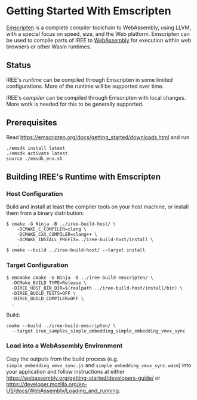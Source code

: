 # Getting Started With Emscripten

[Emscripten](https://emscripten.org/index.html) is a complete compiler
toolchain to WebAssembly, using LLVM, with a special focus on speed, size, and
the Web platform. Emscripten can be used to compile parts of IREE to
[WebAssembly](https://webassembly.org/) for execution within web browsers or
other Wasm runtimes.

## Status

IREE's _runtime_ can be compiled through Emscripten in some limited
configurations. More of the runtime will be supported over time.

IREE's _compiler_ can be compiled through Emscripten with local changes. More
work is needed for this to be generally supported.

## Prerequisites

Read <https://emscripten.org/docs/getting_started/downloads.html> and run

```shell
./emsdk install latest
./emsdk activate latest
source ./emsdk_env.sh
```

## Building IREE's Runtime with Emscripten

### Host Configuration

Build and install at least the compiler tools on your host machine, or install
them from a binary distribution:

```shell
$ cmake -G Ninja -B ../iree-build-host/ \
    -DCMAKE_C_COMPILER=clang \
    -DCMAKE_CXX_COMPILER=clang++ \
    -DCMAKE_INSTALL_PREFIX=../iree-build-host/install \
    .
$ cmake --build ../iree-build-host/ --target install
```

### Target Configuration

```shell
$ emcmake cmake -G Ninja -B ../iree-build-emscripten/ \
  -DCMake_BUILD_TYPE=Release \
  -DIREE_HOST_BIN_DIR=$(realpath ../iree-build-host/install/bin) \
  -DIREE_BUILD_TESTS=OFF \
  -DIREE_BUILD_COMPILER=OFF \
  .
```

Build:

```shell
cmake --build ../iree-build-emscripten/ \
  --target iree_samples_simple_embedding_simple_embedding_vmvx_sync
```

### Load into a WebAssembly Environment

Copy the outputs from the build process (e.g. `simple_embedding_vmvx_sync.js`
and `simple_embedding_vmvx_sync.wasm`) into your application and follow
instructions at either <https://webassembly.org/getting-started/developers-guide/>
or <https://developer.mozilla.org/en-US/docs/WebAssembly/Loading_and_running>.
